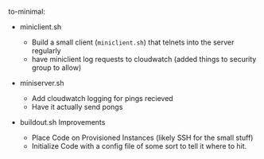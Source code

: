 
to-minimal:

* miniclient.sh
    * Build a small client (`miniclient.sh`) that telnets into the server regularly
    * have miniclient log requests to cloudwatch (added things to security group to allow)

* miniserver.sh
    * Add cloudwatch logging for pings recieved
    * Have it actually send pongs

* buildout.sh Improvements
    * Place Code on Provisioned Instances (likely SSH for the small stuff)
    * Initialize Code with a config file of some sort to tell it where to hit.

